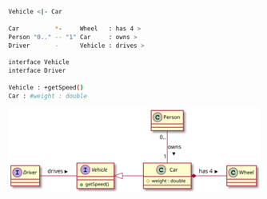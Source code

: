 ``` sh
Vehicle <|- Car

Car          *-     Wheel   : has 4 >
Person "0.." -- "1" Car     : owns >
Driver       -      Vehicle : drives >

interface Vehicle
interface Driver

Vehicle : +getSpeed()
Car : #weight : double
```
![hello](resources/uml-class-demo-05.svg)

